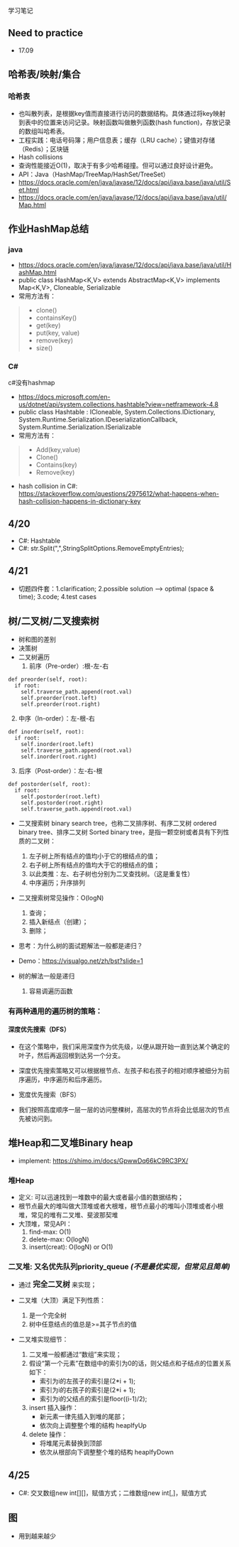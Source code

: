 学习笔记

## Need to practice
- 17.09


## 哈希表/映射/集合
### 哈希表
- 也叫散列表，是根据key值而直接进行访问的数据结构。具体通过将key映射到表中的位置来访问记录。映射函数叫做散列函数(hash function)，存放记录的数组叫哈希表。
- 工程实践：电话号码簿；用户信息表；缓存（LRU cache）；键值对存储（Redis）；区块链
- Hash collisions
- 查询性能接近O(1)，取决于有多少哈希碰撞。但可以通过良好设计避免。
- API：Java（HashMap/TreeMap/HashSet/TreeSet）
- https://docs.oracle.com/en/java/javase/12/docs/api/java.base/java/util/Set.html
- https://docs.oracle.com/en/java/javase/12/docs/api/java.base/java/util/Map.html

## 作业HashMap总结
### java
- https://docs.oracle.com/en/java/javase/12/docs/api/java.base/java/util/HashMap.html
- public class HashMap<K,​V> extends AbstractMap<K,​V> implements Map<K,​V>, Cloneable, Serializable
- 常用方法有：
> - clone()
> - containsKey()
> - get(key)
> - put(key, value)
> - remove(key)
> - size()

### C#
c#没有hashmap
- https://docs.microsoft.com/en-us/dotnet/api/system.collections.hashtable?view=netframework-4.8
- public class Hashtable : ICloneable, System.Collections.IDictionary, System.Runtime.Serialization.IDeserializationCallback, System.Runtime.Serialization.ISerializable
- 常用方法有：
> - Add(key,value)
> - Clone()
> - Contains(key)
> - Remove(key)
- hash collision in C#: https://stackoverflow.com/questions/2975612/what-happens-when-hash-collision-happens-in-dictionary-key


## 4/20
- C#: Hashtable
- C#: str.Split(",",StringSplitOptions.RemoveEmptyEntries);


## 4/21
- 切题四件套：1.clarification; 2.possible solution --> optimal (space & time); 3.code; 4.test cases

## 树/二叉树/二叉搜索树
- 树和图的差别
- 决策树
- 二叉树遍历
  1. 前序（Pre-order）:根-左-右
```
def preorder(self, root):
  if root:
    self.traverse_path.append(root.val)
    self.preorder(root.left)
    self.preorder(root.right)
```
  2. 中序（In-order）：左-根-右
```
def inorder(self, root):
  if root:
    self.inorder(root.left)
    self.traverse_path.append(root.val)
    self.inorder(root.right)
```
  3. 后序（Post-order）：左-右-根
```
def postorder(self, root):
  if root:
    self.postorder(root.left)
    self.postorder(root.right)
    self.traverse_path.append(root.val)
```

- 二叉搜索树 binary search tree，也称二叉排序树、有序二叉树 ordered binary tree、排序二叉树 Sorted binary tree，是指一颗空树或者具有下列性质的二叉树：
  1. 左子树上所有结点的值均小于它的根结点的值；
  2. 右子树上所有结点的值均大于它的根结点的值；
  3. 以此类推：左、右子树也分别为二叉查找树。（这是重复性）
  4. 中序遍历；升序排列
- 二叉搜索树常见操作：O(logN)
  1. 查询；
  2. 插入新结点（创建）；
  3. 删除；

- 思考：为什么树的面试题解法一般都是递归？
- Demo：https://visualgo.net/zh/bst?slide=1

- 树的解法一般是递归
  1. 容易调遍历函数


### 有两种通用的遍历树的策略：

#### 深度优先搜索（DFS）

- 在这个策略中，我们采用深度作为优先级，以便从跟开始一直到达某个确定的叶子，然后再返回根到达另一个分支。

- 深度优先搜索策略又可以根据根节点、左孩子和右孩子的相对顺序被细分为前序遍历，中序遍历和后序遍历。

- 宽度优先搜索（BFS）

- 我们按照高度顺序一层一层的访问整棵树，高层次的节点将会比低层次的节点先被访问到。
 


 ## 堆Heap和二叉堆Binary heap

- implement: https://shimo.im/docs/GpwwDq66kC9RC3PX/
### 堆Heap

- 定义: 可以迅速找到一堆数中的最大或者最小值的数据结构；
- 根节点最大的堆叫做大顶堆或者大根堆，根节点最小的堆叫小顶堆或者小根堆，常见的堆有二叉堆、斐波那契堆
- 大顶堆，常见API：
  1. find-max: O(1)
  2. delete-max: O(logN)
  3. insert(creat): O(logN) or O(1)


### 二叉堆: 又名优先队列priority_queue *(不是最优实现，但常见且简单)*

- 通过 <big>**完全二叉树**</big> 来实现；
- 二叉堆（大顶）满足下列性质：
  1. 是一个完全树
  2. 树中任意结点的值总是>=其子节点的值

- 二叉堆实现细节：
  1. 二叉堆一般都通过“数组”来实现；
  2. 假设“第一个元素”在数组中的索引为0的话，则父结点和子结点的位置关系如下：
       - 索引为i的左孩子的索引是(2*i + 1);
       - 索引为i的右孩子的索引是(2*i + 1);
       - 索引为i的父结点的索引是floor((i-1)/2);
  3. insert 插入操作：
       - 新元素一律先插入到堆的尾部；
       - 依次向上调整整个堆的结构 heapIfyUp
  4. delete 操作：
       - 将堆尾元素替换到顶部
       - 依次从根部向下调整整个堆的结构 heapIfyDown



## 4/25
- C#: 交叉数组new int[][]，赋值方式；二维数组new int[,]，赋值方式


## 图
- 用到越来越少
